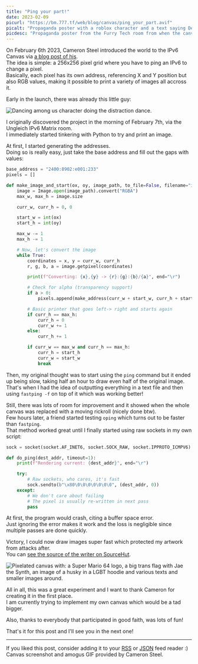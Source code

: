 ```yaml
---
title: "Ping your part!"
date: 2023-02-09
picurl: "https://bm.777.tf/web/blog/canvas/ping_your_part.avif"
picalt: "Propaganda poster with a roblox character and a text saying Defend the Canvas, Ping your Part"
picdesc: "Propaganda poster from the Furry Tech room from when the canvas was attacked"
---
```


On February 6th 2023, Cameron Steel introduced the world to the IPv6 Canvas via [a blog post of his](https://blog.tugzrida.xyz/2023/02/06/introducing-the-ipv6-canvas/).  
The idea is simple: a 256x256 pixel grid where you have to ping an IPv6 to change a pixel.  
Basically, each pixel has its own address, referencing X and Y position but also RGB values, making it possible to print a variety of images all accross it.

Early in the launch, there was already this little guy:

![Dancing among us character doing the distraction dance.](https://bm.777.tf/web/blog/canvas/amogus.gif)

I originally discovered the project in the morning of February 7th, via the Ungleich IPv6 Matrix room.  
I immediately started tinkering with Python to try and print an image.

At first, I started generating the addresses.  
Doing so is really easy, just take the base address and fill out the gaps with values:

```python
base_address = "2400:8902:e001:233"
pixels = []

def make_image_and_start(ox, oy, image_path, to_file=False, filename="image.txt"):
    image = Image.open(image_path).convert("RGBA")
    max_w, max_h = image.size

    curr_w, curr_h = 0, 0

    start_w = int(ox)
    start_h = int(oy)

    max_w -= 1
    max_h -= 1

    # Now, let's convert the image
    while True:
        coordinates = x, y = curr_w, curr_h
        r, g, b, a = image.getpixel(coordinates)

        print(f"Converting: {x},{y} -> {r}:{g}:{b}/{a}", end="\r")

        # Check for alpha (transparency support)
        if a > 0:
            pixels.append(make_address(curr_w + start_w, curr_h + start_h, r, g, b))

        # Basic printer that goes left-> right and starts again
        if curr_h == max_h:
            curr_h = 0
            curr_w += 1
        else:
            curr_h += 1

        if curr_w == max_w and curr_h == max_h:
            curr_h = start_h
            curr_w = start_w
            break
```

Then, my original thought was to start using the `ping` command but it ended up being slow, taking half an hour to draw even half of the original image.  
That's when I had the idea of outputting everything in a text file and then using `fastping -f` on top of it which was working better!

Still, there was lots of room for improvement and it showed when the whole canvas was replaced with a moving rickroll (nicely done btw).  
Few hours later, a friend started testing `oping` which turns out to be faster than `fastping`.  
That method worked great until I finally started using raw sockets in my own script:

```python
sock = socket(socket.AF_INET6, socket.SOCK_RAW, socket.IPPROTO_ICMPV6)

def do_ping(dest_addr, timeout=1):
    print(f"Rendering current: {dest_addr}", end="\r")

    try:
        # Raw sockets, who cares, it's fast
        sock.sendto(b"\x80\0\0\0\0\0\0\0", (dest_addr, 0))
    except:
        # We don't care about failing
        # The pixel is usually re-written in next pass
        pass
```

At first, the program would crash, citing a buffer space error.  
Just ignoring the error makes it work and the loss is negligible since multiple passes are done quickly.

Victory, I could now draw images super fast which protected my artwork from attacks after.  
You can [see the source of the writer on SourceHut](https://git.sr.ht/~jae/PixelPinger).

![Pixelated canvas with: a Super Mario 64 logo, a big trans flag with Jae the Synth, an image of a husky in a LGBT hoodie and various texts and smaller images around.](https://bm.777.tf/web/blog/canvas/canvas.png)

All in all, this was a great experiment and I want to thank Cameron for creating it in the first place.  
I am currently trying to implement my own canvas which would be a tad bigger.

Also, thanks to everybody that participated in good faith, was lots of fun!

That's it for this post and I'll see you in the next one!

---

If you liked this post, consider adding it to your [RSS](/blog/index.xml) or [JSON](/blog/index.json) feed reader :)  
Canvas screenshot and amogus GIF provided by Cameron Steel.
